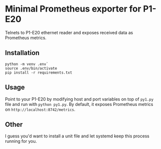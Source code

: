 # Minimal Prometheus exporter for P1-E20

Telnets to P1-E20 ethernet reader and exposes received data as Prometheus metrics.

## Installation

```shell
python -m venv .env`
source .env/bin/activate
pip install -r requirements.txt
```


## Usage

Point to your P1-E20 by modifying host and port variables on top of `py1.py` file and run with `python py1.py`. By default, it exposes Prometheus metrics on `http://localhost:8742/metrics`.

## Other

I guess you'd want to install a unit file and let systemd keep this process running for you.
